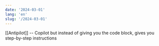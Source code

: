 ```yaml
---
date: '2024-03-01'
lang: 'en'
slug: '/2024-03-01'
---
```


[[Antipilot]] -- Copilot but instead of giving you the code block, gives you step-by-step instructions
